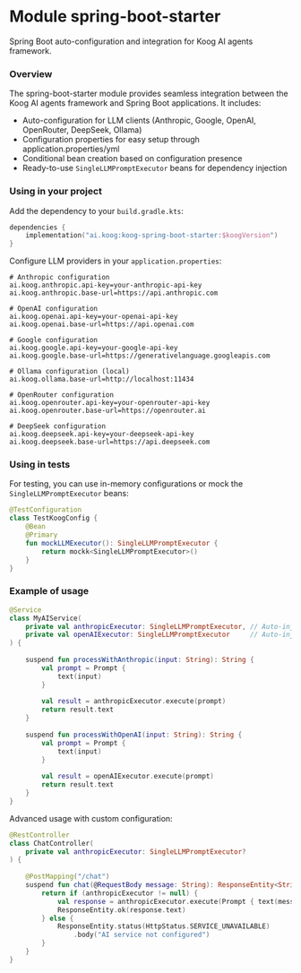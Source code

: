 # Module spring-boot-starter

Spring Boot auto-configuration and integration for Koog AI agents framework.

### Overview

The spring-boot-starter module provides seamless integration between the Koog AI agents framework and Spring Boot applications. It includes:

- Auto-configuration for LLM clients (Anthropic, Google, OpenAI, OpenRouter, DeepSeek, Ollama)
- Configuration properties for easy setup through application.properties/yml
- Conditional bean creation based on configuration presence
- Ready-to-use `SingleLLMPromptExecutor` beans for dependency injection

### Using in your project

Add the dependency to your `build.gradle.kts`:

```kotlin
dependencies {
    implementation("ai.koog:koog-spring-boot-starter:$koogVersion")
}
```

Configure LLM providers in your `application.properties`:

```properties
# Anthropic configuration
ai.koog.anthropic.api-key=your-anthropic-api-key
ai.koog.anthropic.base-url=https://api.anthropic.com

# OpenAI configuration  
ai.koog.openai.api-key=your-openai-api-key
ai.koog.openai.base-url=https://api.openai.com

# Google configuration
ai.koog.google.api-key=your-google-api-key
ai.koog.google.base-url=https://generativelanguage.googleapis.com

# Ollama configuration (local)
ai.koog.ollama.base-url=http://localhost:11434

# OpenRouter configuration
ai.koog.openrouter.api-key=your-openrouter-api-key
ai.koog.openrouter.base-url=https://openrouter.ai

# DeepSeek configuration
ai.koog.deepseek.api-key=your-deepseek-api-key
ai.koog.deepseek.base-url=https://api.deepseek.com
```

### Using in tests

For testing, you can use in-memory configurations or mock the `SingleLLMPromptExecutor` beans:

```kotlin
@TestConfiguration
class TestKoogConfig {
    @Bean
    @Primary
    fun mockLLMExecutor(): SingleLLMPromptExecutor {
        return mockk<SingleLLMPromptExecutor>()
    }
}
```

### Example of usage

```kotlin
@Service
class MyAIService(
    private val anthropicExecutor: SingleLLMPromptExecutor, // Auto-injected if configured
    private val openAIExecutor: SingleLLMPromptExecutor     // Auto-injected if configured
) {
    
    suspend fun processWithAnthropic(input: String): String {
        val prompt = Prompt {
            text(input)
        }
        
        val result = anthropicExecutor.execute(prompt)
        return result.text
    }
    
    suspend fun processWithOpenAI(input: String): String {
        val prompt = Prompt {
            text(input)
        }
        
        val result = openAIExecutor.execute(prompt)
        return result.text
    }
}
```

Advanced usage with custom configuration:

```kotlin
@RestController
class ChatController(
    private val anthropicExecutor: SingleLLMPromptExecutor?
) {
    
    @PostMapping("/chat")
    suspend fun chat(@RequestBody message: String): ResponseEntity<String> {
        return if (anthropicExecutor != null) {
            val response = anthropicExecutor.execute(Prompt { text(message) })
            ResponseEntity.ok(response.text)
        } else {
            ResponseEntity.status(HttpStatus.SERVICE_UNAVAILABLE)
                .body("AI service not configured")
        }
    }
}
```